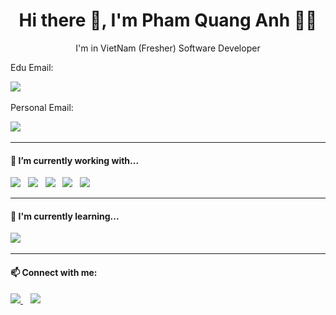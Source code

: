 <h1 align='center'> Hi there 👋, I'm Pham Quang Anh 👩‍💻 </h1>

<p align='center'>
  I'm in VietNam (Fresher) Software Developer
</p>

<p align='center'>
   <p>Edu Email:</p>
  <a href="mailto:anhpqhe180725@fpt.edu?subject=Olá%20Stefany"><img src="https://img.shields.io/badge/gmail-%23D14836.svg?&style=for-the-badge&logo=gmail&logoColor=white" /></a>&nbsp;&nbsp;&nbsp;&nbsp;
    <p>Personal Email:</p>
  <a href="mailto:quanganhpham2k4@gmail.com?subject=Olá%20Stefany"><img src="https://img.shields.io/badge/gmail-%23D14836.svg?&style=for-the-badge&logo=gmail&logoColor=white" /></a>&nbsp;&nbsp;&nbsp;&nbsp;
</p>

<hr>

<h4>🔭  I’m currently working with...</h4>

<p>
  <img src="https://img.shields.io/badge/HTML5%20-%23e34f26.svg?&style=for-the-badge&logo=html5&logoColor=white" />&nbsp;&nbsp;
  <img src="https://img.shields.io/badge/CSS3-1572B6?&style=for-the-badge&logo=css3&logoColor=white" />&nbsp;&nbsp;
  <img src="https://img.shields.io/badge/SQL%20Server-CC2927?style=for-the-badge&logo=microsoft-sql-server&logoColor=white" />&nbsp;&nbsp;
  <img src="https://img.shields.io/badge/C%23-239120?style=for-the-badge&logo=c-sharp&logoColor=white" />&nbsp;&nbsp;
  <img src="https://img.shields.io/badge/Java-007396?style=for-the-badge&logo=java&logoColor=white" />&nbsp;&nbsp;
</p>

<hr>

<h4>🌱  I'm currently learning...</h4>
<p>
  <img src="https://img.shields.io/badge/.NET-512BD4?style=for-the-badge&logo=dotnet&logoColor=white" />&nbsp;&nbsp;&nbsp;&nbsp;
</p>

<hr>
<h4>📫 Connect with me:</h4>
<p>
  <a href="https://www.facebook.com/profile.php?id=100022384743986" target="_blank">
    <img src="https://img.shields.io/badge/Facebook-%231877F2.svg?&style=for-the-badge&logo=facebook&logoColor=white" />
  </a>&nbsp;&nbsp;
  <a href="https://www.instagram.com/qag77777777/" target="_blank">
    <img src="https://img.shields.io/badge/Instagram-%23E4405F.svg?&style=for-the-badge&logo=instagram&logoColor=white" />
  </a>
</p>
